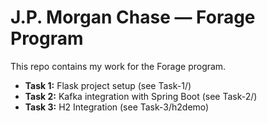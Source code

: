 # J.P. Morgan Chase — Forage Program

This repo contains my work for the Forage program.

- **Task 1:** Flask project setup (see Task-1/)
- **Task 2:** Kafka integration with Spring Boot (see Task-2/)
- **Task 3:** H2 Integration (see Task-3/h2demo)
